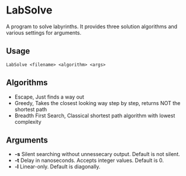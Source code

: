 # LabSolve
A program to solve labyrinths. It provides three solution algorithms and various settings for arguments.

## Usage
```LabSolve <filename> <algorithm> <args>```

## Algorithms
- Escape, Just finds a way out
- Greedy, Takes the closest looking way step by step, returns NOT the shortest path
- Breadth First Search, Classical shortest path algorithm with lowest complexity

## Arguments
- **-s** Silent searching without unnessecary output. Default is not silent.
- **-t** <nanoseconds> Delay in nanoseconds. Accepts integer values. Default is 0.
- **-l** Linear-only. Default is diagonally.
